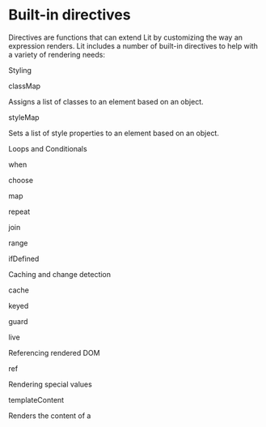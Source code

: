 # Built-in directives

Directives are functions that can extend Lit by customizing the way an expression renders. Lit includes a number of built-in directives to help with a variety of rendering needs:





Styling

classMap

Assigns a list of classes to an element based on an object.

styleMap

Sets a list of style properties to an element based on an object.

Loops and Conditionals

when

choose

map

repeat

join

range

ifDefined

Caching and change detection

cache

keyed

guard

live

Referencing rendered DOM

ref

Rendering special values

templateContent

Renders the content of a <template> element.

unsafeHTML

unsafeSVG

Asynchronous rendering

until

asyncAppend

Appends values from an AsyncIterable into the DOM as they are yielded.

asyncReplace

Renders the latest value from an AsyncIterable into the DOM as it is yielded.

Only bundle what you use. These are called "built-in" directives because they're part of the Lit package. But each directive is a separate module, so your app only bundles the directives you import.

You can also build your own directives. For more information, see Custom directives.

Sets a list of classes to an element based on an object.

class attribute expression (must be the only expression in the class attribute)

The classMap directive uses the element.classList API to efficiently add and remove classes to an element based on an object passed by the user. Each key in the object is treated as a class name, and if the value associated with the key is truthy, that class is added to the element. On subsequent renders, any previously set classes that are falsy or no longer in the object are removed.

The classMap must be the only expression in the class attribute, but it can be combined with static values:

Explore classMap more in the playground.

Sets a list of style properties to an element based on an object.

style attribute expression (must be the only expression in the style attribute)

The styleMap directive uses the element.style API to efficiently add and remove inline styles to an element based on an object passed by the user. Each key in the object is treated as a style property name, the value is treated as the value for that property. On subsequent renders, any previously set style properties that are undefined or null are removed (set to null).

For CSS properties that contain dashes, you can either use the camel-case equivalent, or put the property name in quotes. For example, you can write the CSS property font-family as either fontFamily or 'font-family':

Refer to CSS custom properties such as --custom-color, by placing the whole property name in quotes:

The styleMap must be the only expression in the style attribute, but it can be combined with static values:

Explore styleMap more in the playground.

Renders one of two templates based on a condition.

Any

When condition is true, returns the result of calling trueCase(), else returns the result of calling falseCase() if falseCase is defined.

This is a convenience wrapper around a ternary expression that makes it a little nicer to write an inline conditional without an else.

Chooses and evaluates a template function from a list of cases based on matching the given value to a case.

Any

Cases are structured as [caseValue, func]. value is matched to caseValue by strict equality. The first match is selected. Case values can be of any type including primitives, objects, and symbols.

This is similar to a switch statement, but as an expression and without fallthrough.

Returns an iterable containing the result of calling f(value) on each value in items.

Any

map() is a simple wrapper around a for/of loop that makes working with iterables in expressions a bit easier. map() always updates any DOM created in place - it does not do any diffing or DOM movement. If you need that see repeat. map() is smaller and faster than repeat(), so if you don't need diffing and DOM stability, prefer map().

Renders values from an iterable into the DOM, with optional keying to enable data diffing and DOM stability.

Child expression

Repeats a series of values (usually TemplateResults) generated from an iterable, and updates those items efficiently when the iterable changes. When the keyFn is provided, key-to-DOM association is maintained between updates by moving generated DOM when required, and is generally the most efficient way to use repeat since it performs minimum unnecessary work for insertions and removals.

If you're not using a key function, you should consider using map().

If no keyFn is provided, repeat will perform similar to a simple map of items to values, and DOM will be reused against potentially different items.

See When to use map or repeat for a discussion of when to use repeat and when to use standard JavaScript flow control.

Explore repeat more in the playground.

Returns an iterable containing the values in items interleaved with the joiner value.

Any

Returns an iterable of integers from start to end (exclusive) incrementing by step.

Any

Sets an attribute if the value is defined and removes the attribute if undefined.

Attribute expression

For AttributeParts, sets the attribute if the value is defined and removes the attribute if the value is undefined (undefined or null). For other part types, this directive is a no-op.

When more than one expression exists in a single attribute value, the attribute will be removed if any expression uses ifDefined and evaluates to undefined/null. This is especially useful for setting URL attributes, when the attribute should not be set if required parts of the URL are not defined, to prevent 404's.

Explore ifDefined more in the playground.

Caches rendered DOM when changing templates rather than discarding the DOM. You can use this directive to optimize rendering performance when frequently switching between large templates.

Child expression

When the value passed to cache changes between one or more TemplateResults, the rendered DOM nodes for a given template are cached when they're not in use. When the template changes, the directive caches the current DOM nodes before switching to the new value, and restores them from the cache when switching back to a previously-rendered value, rather than creating the DOM nodes anew.

When Lit re-renders a template, it only updates the modified portions: it doesn't create or remove any more DOM than needed. But when you switch from one template to another, Lit removes the old DOM and renders a new DOM tree.

The cache directive caches the generated DOM for a given expression and input template. In the example above, it caches the DOM for both the summaryView and detailView templates. When you switch from one view to another, Lit swaps in the cached version of the new view and updates it with the latest data. This can improve rendering performance when these views are frequently switched.

Explore cache more in the playground.

Associates a renderable value with a unique key. When the key changes, the previous DOM is removed and disposed before rendering the next value, even if the value—such as a template—is the same.

Any expression

keyed is useful when you're rendering stateful elements and you need to ensure that all state of the element is cleared when some critical data changes. It essentially opts-out of Lit's default DOM reuse strategy.

keyed is also useful in some animation scenarios if you need to force a new element for "enter" or "exit" animations.

Only re-evaluates the template when one of its dependencies changes, to optimize rendering performance by preventing unnecessary work.

Any expression

Renders the value returned by valueFn, and only re-evaluates valueFn when one of the dependencies changes identity.

Where:

guard is useful with immutable data patterns, by preventing expensive work until data updates.

In this case, the expensive calculateSHA function is only run when the value property changes.

Explore guard more in the playground.

Sets an attribute or property if it differs from the live DOM value rather than the last-rendered value.

Attribute or property expression

When determining whether to update the value, checks the expression value against the live DOM value, instead of Lit's default behavior of checking against the last set value.

This is useful for cases where the DOM value may change from outside of Lit. For example, when using an expression to set an <input> element's value property, a content editable element's text, or to a custom element that changes its own properties or attributes.

In these cases if the DOM value changes, but the value set through Lit expression hasn't, Lit won't know to update the DOM value and will leave it alone. If this is not what you want—if you want to overwrite the DOM value with the bound value no matter what—use the live() directive.

live() performs a strict equality check against the live DOM value, and if the new value is equal to the live value, does nothing. This means that live() should not be used when the expression will cause a type conversion. If you use live() with an attribute expression, make sure that only strings are passed in, or the expression will update every render.

Explore live more in the playground.

Renders the content of a <template> element.

Child expression

Lit templates are encoded in Javascript, so that they can embed Javascript expressions that make them dynamic. If you have a static HTML <template> that you need to include in your Lit template, you can use the templateContent directive to clone the template content and include it in your Lit template. As long as the template element reference does not change between renders, subsequent renders will no-op.

Note, the template content should be developer-controlled and must not be created using an untrusted string. Examples of untrusted content include query string parameters and values from user inputs. Untrusted templates rendered with this directive could lead to cross-site scripting (XSS) vulnerabilities.

Explore templateContent more in the playground.

Renders a string as HTML rather than text.

Child expression

A key feature of Lit's templating syntax is that only strings originating in template literals are parsed as HTML. Because template literals can only be authored in trusted script files, this acts as a natural safeguard against XSS attacks injecting untrusted HTML. However, there may be cases when HTML not originating in script files needs to be rendered in a Lit template, for example trusted HTML content fetched from a database. The unsafeHTML directive will parse such a string as HTML and render it in a Lit template.

Note, the string passed to unsafeHTML must be developer-controlled and not include untrusted content. Examples of untrusted content include query string parameters and values from user inputs.

Untrusted content rendered with this directive could lead to cross-site scripting (XSS), CSS injection, data exfiltration, etc. vulnerabilities. unsafeHTML uses innerHTML to parse the HTML string, so the security implications are the same as innerHTML, as documented on MDN.

Explore unsafeHTML more in the playground.

Renders a string as SVG rather than text.

Child expression

Similar to with unsafeHTML, there may be cases when SVG content not originating in script files needs to be rendered in a Lit template, for example trusted SVG content fetched from a database. The unsafeSVG directive will parse such a string as SVG and render it in a Lit template.

Note, the string passed to unsafeSVG must be developer-controlled and not include untrusted content. Examples of untrusted content include query string parameters and values from user inputs. Untrusted content rendered with this directive could lead to cross-site scripting (XSS) vulnerabilities.

Explore unsafeSVG more in the playground.

Retrieves a reference to an element rendered into the DOM.

Element expression

Although most DOM manipulation in Lit can be achieved declaratively using templates, advanced situations may required getting a reference to an element rendered in the template and manipulating it imperatively. Common examples of when this may be useful include focusing a form control or calling an imperative DOM manipulation library on a container element.

When placed on an element in the template, the ref directive will retrieve a reference to that element once rendered. The element reference may be retrieved in one of two ways: either by passing a Ref object or by passing a callback.

A Ref object acts as a container for a reference to the element, and can be created using the createRef helper method found in the ref module. After rendering, the Ref's value property will be set to the element, where it can be accessed in post-render lifecycle like updated.

A ref callback can also be passed to the ref directive. The callback will be called each time the referenced element changes. If a ref callback is rendered to a different element position or is removed in a subsequent render, it will first be called with undefined, followed by another call with the new element it was rendered to (if any). Note that in a LitElement, the callback will be called bound to the host element automatically.

Explore ref more in the playground.

Renders placeholder content until one or more promises resolve.

Any expression

Takes a series of values, including Promises. Values are rendered in priority order, with the first argument having the highest priority and the last argument having the lowest priority. If a value is a Promise, a lower-priority value will be rendered until it resolves.

The priority of values can be used to create placeholder content for async data. For example, a Promise with pending content can be the first (highest-priority) argument, and a non-promise loading indicator template can be used as the second (lower-priority) argument. The loading indicator renders immediately, and the primary content will render when the Promise resolves.

Explore until more in the playground.

Appends values from an AsyncIterable into the DOM as they are yielded.

Child expression

asyncAppend renders the values of an async iterable, appending each new value after the previous. Note that async generators also implement the async iterable protocol, and thus can be consumed by asyncAppend.

Explore asyncAppend more in the playground.

Renders the latest value from an AsyncIterable into the DOM as it is yielded.

Any expression

Similar to asyncAppend, asyncReplace renders the values of an async iterable, replacing the previous value with each new value.

Explore asyncReplace more in the playground.


1. StylingclassMapstyleMap
2. classMap
3. styleMap
4. Loops and conditionalswhenchoosemaprepeatjoinrangeifDefined
5. when
6. choose
7. map
8. repeat
9. join
10. range
11. ifDefined
12. Caching and change detectioncachekeyedguardlive
13. cache
14. keyed
15. guard
16. live
17. Rendering special valuestemplateContentunsafeHTMLunsafeSVG
18. templateContent
19. unsafeHTML
20. unsafeSVG
21. Referencing rendered DOMref
22. ref
23. Asynchronous renderinguntilasyncAppendasyncReplace
24. until
25. asyncAppend
26. asyncReplace


1. classMap
2. styleMap


1. when
2. choose
3. map
4. repeat
5. join
6. range
7. ifDefined


1. cache
2. keyed
3. guard
4. live


1. templateContent
2. unsafeHTML
3. unsafeSVG


1. ref


1. until
2. asyncAppend
3. asyncReplace


* dependencies is an array of values to monitor for changes.
* valueFn is a function that returns a renderable value.

```
classMap
```

```
styleMap
```

```
when
```

```
choose
```

```
map
```

```
repeat
```

```
join
```

```
range
```

```
ifDefined
```

```
cache
```

```
keyed
```

```
guard
```

```
live
```

```
ref
```

```
templateContent
```

```
<template>
```

```
unsafeHTML
```

```
unsafeSVG
```

```
until
```

```
asyncAppend
```

```
AsyncIterable
```

```
asyncReplace
```

```
AsyncIterable
```

```
import {classMap} from 'lit/directives/class-map.js';
```

```
import {classMap} from 'lit/directives/class-map.js';
```

```
import {classMap} from 'lit/directives/class-map.js';
```

```
classMap(classInfo: {[name: string]: string | boolean | number})
```

```
classMap(classInfo: {[name: string]: string | boolean | number})
```

```
classMap(classInfo: {[name: string]: string | boolean | number})
```

```
class
```

```
class
```

```
classMap
```

```
element.classList
```

```
@customElement('my-element')class MyElement extends LitElement {
  @property({type: Boolean})  enabled = false;
  render() {    const classes = { enabled: this.enabled, hidden: false };    return html`<div class=${classMap(classes)}>Classy text</div>`;  }}
```

```
@customElement('my-element')class MyElement extends LitElement {
  @property({type: Boolean})  enabled = false;
  render() {    const classes = { enabled: this.enabled, hidden: false };    return html`<div class=${classMap(classes)}>Classy text</div>`;  }}
```

```
@customElement('my-element')
```

```
class MyElement extends LitElement {
```

```
@property({type: Boolean})
```

```
enabled = false;
```

```
render() {
```

```
const classes = { enabled: this.enabled, hidden: false };
```

```
return html`<div class=${classMap(classes)}>Classy text</div>`;
```

```
}
```

```
}
```

```
class MyElement extends LitElement {  static properties = {    enabled: {type: Boolean},  };
  constructor() {    super();    this.enabled = false;  }
  render() {    const classes = { enabled: this.enabled, hidden: false };    return html`<div class=${classMap(classes)}>Classy text</div>`;  }}customElements.define('my-element', MyElement);
```

```
class MyElement extends LitElement {  static properties = {    enabled: {type: Boolean},  };
  constructor() {    super();    this.enabled = false;  }
  render() {    const classes = { enabled: this.enabled, hidden: false };    return html`<div class=${classMap(classes)}>Classy text</div>`;  }}customElements.define('my-element', MyElement);
```

```
class MyElement extends LitElement {
```

```
static properties = {
```

```
enabled: {type: Boolean},
```

```
};
```

```
constructor() {
```

```
super();
```

```
this.enabled = false;
```

```
}
```

```
render() {
```

```
const classes = { enabled: this.enabled, hidden: false };
```

```
return html`<div class=${classMap(classes)}>Classy text</div>`;
```

```
}
```

```
}
```

```
customElements.define('my-element', MyElement);
```

```
classMap
```

```
class
```

```
html`<div class="my-widget ${classMap(dynamicClasses)}">Static and dynamic</div>`;
```

```
html`<div class="my-widget ${classMap(dynamicClasses)}">Static and dynamic</div>`;
```

```
html`<div class="my-widget ${classMap(dynamicClasses)}">Static and dynamic</div>`;
```

```
classMap
```

```
import {styleMap} from 'lit/directives/style-map.js';
```

```
import {styleMap} from 'lit/directives/style-map.js';
```

```
import {styleMap} from 'lit/directives/style-map.js';
```

```
styleMap(styleInfo: {[name: string]: string | undefined | null})
```

```
styleMap(styleInfo: {[name: string]: string | undefined | null})
```

```
styleMap(styleInfo: {[name: string]: string | undefined | null})
```

```
style
```

```
style
```

```
styleMap
```

```
element.style
```

```
null
```

```
null
```

```
@customElement('my-element')class MyElement extends LitElement {
  @property({type: Boolean})  enabled = false;
  render() {    const styles = { backgroundColor: this.enabled ? 'blue' : 'gray', color: 'white' };    return html`<p style=${styleMap(styles)}>Hello style!</p>`;  }}
```

```
@customElement('my-element')class MyElement extends LitElement {
  @property({type: Boolean})  enabled = false;
  render() {    const styles = { backgroundColor: this.enabled ? 'blue' : 'gray', color: 'white' };    return html`<p style=${styleMap(styles)}>Hello style!</p>`;  }}
```

```
@customElement('my-element')
```

```
class MyElement extends LitElement {
```

```
@property({type: Boolean})
```

```
enabled = false;
```

```
render() {
```

```
const styles = { backgroundColor: this.enabled ? 'blue' : 'gray', color: 'white' };
```

```
return html`<p style=${styleMap(styles)}>Hello style!</p>`;
```

```
}
```

```
}
```

```
class MyElement extends LitElement {  static properties = {    enabled: {type: Boolean},  };
  constructor() {    super();    this.enabled = false;  }
  render() {    const styles = { backgroundColor: this.enabled ? 'blue' : 'gray', color: 'white' };    return html`<p style=${styleMap(styles)}>Hello style!</p>`;  }}customElements.define('my-element', MyElement);
```

```
class MyElement extends LitElement {  static properties = {    enabled: {type: Boolean},  };
  constructor() {    super();    this.enabled = false;  }
  render() {    const styles = { backgroundColor: this.enabled ? 'blue' : 'gray', color: 'white' };    return html`<p style=${styleMap(styles)}>Hello style!</p>`;  }}customElements.define('my-element', MyElement);
```

```
class MyElement extends LitElement {
```

```
static properties = {
```

```
enabled: {type: Boolean},
```

```
};
```

```
constructor() {
```

```
super();
```

```
this.enabled = false;
```

```
}
```

```
render() {
```

```
const styles = { backgroundColor: this.enabled ? 'blue' : 'gray', color: 'white' };
```

```
return html`<p style=${styleMap(styles)}>Hello style!</p>`;
```

```
}
```

```
}
```

```
customElements.define('my-element', MyElement);
```

```
font-family
```

```
fontFamily
```

```
'font-family'
```

```
{ fontFamily: 'roboto' }{ 'font-family': 'roboto' }
```

```
{ fontFamily: 'roboto' }{ 'font-family': 'roboto' }
```

```
{ fontFamily: 'roboto' }
```

```
{ 'font-family': 'roboto' }
```

```
--custom-color
```

```
{ '--custom-color': 'steelblue' }
```

```
{ '--custom-color': 'steelblue' }
```

```
{ '--custom-color': 'steelblue' }
```

```
styleMap
```

```
style
```

```
html`<p style="color: white; ${styleMap(moreStyles)}">More styles!</p>`;
```

```
html`<p style="color: white; ${styleMap(moreStyles)}">More styles!</p>`;
```

```
html`<p style="color: white; ${styleMap(moreStyles)}">More styles!</p>`;
```

```
styleMap
```

```
import {when} from 'lit/directives/when.js';
```

```
import {when} from 'lit/directives/when.js';
```

```
import {when} from 'lit/directives/when.js';
```

```
when<T, F>(  condition: boolean,  trueCase: () => T,  falseCase?: () => F)
```

```
when<T, F>(  condition: boolean,  trueCase: () => T,  falseCase?: () => F)
```

```
when<T, F>(
```

```
condition: boolean,
```

```
trueCase: () => T,
```

```
falseCase?: () => F
```

```
)
```

```
condition
```

```
trueCase()
```

```
falseCase()
```

```
falseCase
```

```
class MyElement extends LitElement {  render() {    return html`      ${when(this.user, () => html`User: ${this.user.username}`, () => html`Sign In...`)}    `;  }}
```

```
class MyElement extends LitElement {  render() {    return html`      ${when(this.user, () => html`User: ${this.user.username}`, () => html`Sign In...`)}    `;  }}
```

```
class MyElement extends LitElement {
```

```
render() {
```

```
return html`
```

```
${when(this.user, () => html`User: ${this.user.username}`, () => html`Sign In...`)}
```

```
`;
```

```
}
```

```
}
```

```
value
```

```
import {choose} from 'lit/directives/choose.js';
```

```
import {choose} from 'lit/directives/choose.js';
```

```
import {choose} from 'lit/directives/choose.js';
```

```
choose<T, V>(  value: T,  cases: Array<[T, () => V]>,  defaultCase?: () => V)
```

```
choose<T, V>(  value: T,  cases: Array<[T, () => V]>,  defaultCase?: () => V)
```

```
choose<T, V>(
```

```
value: T,
```

```
cases: Array<[T, () => V]>,
```

```
defaultCase?: () => V
```

```
)
```

```
[caseValue, func]
```

```
value
```

```
caseValue
```

```
class MyElement extends LitElement {  render() {    return html`      ${choose(this.section, [        ['home', () => html`<h1>Home</h1>`],        ['about', () => html`<h1>About</h1>`]      ],      () => html`<h1>Error</h1>`)}    `;  }}
```

```
class MyElement extends LitElement {  render() {    return html`      ${choose(this.section, [        ['home', () => html`<h1>Home</h1>`],        ['about', () => html`<h1>About</h1>`]      ],      () => html`<h1>Error</h1>`)}    `;  }}
```

```
class MyElement extends LitElement {
```

```
render() {
```

```
return html`
```

```
${choose(this.section, [
```

```
['home', () => html`<h1>Home</h1>`],
```

```
['about', () => html`<h1>About</h1>`]
```

```
],
```

```
() => html`<h1>Error</h1>`)}
```

```
`;
```

```
}
```

```
}
```

```
f(value)
```

```
items
```

```
import {map} from 'lit/directives/map.js';
```

```
import {map} from 'lit/directives/map.js';
```

```
import {map} from 'lit/directives/map.js';
```

```
map<T>(  items: Iterable<T> | undefined,  f: (value: T, index: number) => unknown)
```

```
map<T>(  items: Iterable<T> | undefined,  f: (value: T, index: number) => unknown)
```

```
map<T>(
```

```
items: Iterable<T> | undefined,
```

```
f: (value: T, index: number) => unknown
```

```
)
```

```
map()
```

```
map()
```

```
map()
```

```
repeat()
```

```
map()
```

```
class MyElement extends LitElement {  render() {    return html`      <ul>        ${map(items, (i) => html`<li>${i}</li>`)}      </ul>    `;  }}
```

```
class MyElement extends LitElement {  render() {    return html`      <ul>        ${map(items, (i) => html`<li>${i}</li>`)}      </ul>    `;  }}
```

```
class MyElement extends LitElement {
```

```
render() {
```

```
return html`
```

```
<ul>
```

```
${map(items, (i) => html`<li>${i}</li>`)}
```

```
</ul>
```

```
`;
```

```
}
```

```
}
```

```
import {repeat} from 'lit/directives/repeat.js';
```

```
import {repeat} from 'lit/directives/repeat.js';
```

```
import {repeat} from 'lit/directives/repeat.js';
```

```
repeat(items: Iterable<T>, keyfn: KeyFn<T>, template: ItemTemplate<T>)repeat(items: Iterable<T>, template: ItemTemplate<T>)type KeyFn<T> = (item: T, index: number) => unknown;type ItemTemplate<T> = (item: T, index: number) => unknown;
```

```
repeat(items: Iterable<T>, keyfn: KeyFn<T>, template: ItemTemplate<T>)repeat(items: Iterable<T>, template: ItemTemplate<T>)type KeyFn<T> = (item: T, index: number) => unknown;type ItemTemplate<T> = (item: T, index: number) => unknown;
```

```
repeat(items: Iterable<T>, keyfn: KeyFn<T>, template: ItemTemplate<T>)
```

```
repeat(items: Iterable<T>, template: ItemTemplate<T>)
```

```
type KeyFn<T> = (item: T, index: number) => unknown;
```

```
type ItemTemplate<T> = (item: T, index: number) => unknown;
```

```
TemplateResults
```

```
keyFn
```

```
repeat
```

```
map()
```

```
@customElement('my-element')class MyElement extends LitElement {
  @property()  items: Array<{id: number, name: string}> = [];
  render() {    return html`      <ul>        ${repeat(this.items, (item) => item.id, (item, index) => html`          <li>${index}: ${item.name}</li>`)}      </ul>    `;  }}
```

```
@customElement('my-element')class MyElement extends LitElement {
  @property()  items: Array<{id: number, name: string}> = [];
  render() {    return html`      <ul>        ${repeat(this.items, (item) => item.id, (item, index) => html`          <li>${index}: ${item.name}</li>`)}      </ul>    `;  }}
```

```
@customElement('my-element')
```

```
class MyElement extends LitElement {
```

```
@property()
```

```
items: Array<{id: number, name: string}> = [];
```

```
render() {
```

```
return html`
```

```
<ul>
```

```
${repeat(this.items, (item) => item.id, (item, index) => html`
```

```
<li>${index}: ${item.name}</li>`)}
```

```
</ul>
```

```
`;
```

```
}
```

```
}
```

```
class MyElement extends LitElement {  static properties = {    items: {},  };
  constructor() {    super();    this.items = [];  }
  render() {    return html`      <ul>        ${repeat(this.items, (item) => item.id, (item, index) => html`          <li>${index}: ${item.name}</li>`)}      </ul>    `;  }}customElements.define('my-element', MyElement);
```

```
class MyElement extends LitElement {  static properties = {    items: {},  };
  constructor() {    super();    this.items = [];  }
  render() {    return html`      <ul>        ${repeat(this.items, (item) => item.id, (item, index) => html`          <li>${index}: ${item.name}</li>`)}      </ul>    `;  }}customElements.define('my-element', MyElement);
```

```
class MyElement extends LitElement {
```

```
static properties = {
```

```
items: {},
```

```
};
```

```
constructor() {
```

```
super();
```

```
this.items = [];
```

```
}
```

```
render() {
```

```
return html`
```

```
<ul>
```

```
${repeat(this.items, (item) => item.id, (item, index) => html`
```

```
<li>${index}: ${item.name}</li>`)}
```

```
</ul>
```

```
`;
```

```
}
```

```
}
```

```
customElements.define('my-element', MyElement);
```

```
keyFn
```

```
repeat
```

```
repeat
```

```
repeat
```

```
items
```

```
joiner
```

```
import {join} from 'lit/directives/join.js';
```

```
import {join} from 'lit/directives/join.js';
```

```
import {join} from 'lit/directives/join.js';
```

```
join<I, J>(  items: Iterable<I> | undefined,  joiner: J): Iterable<I | J>;
join<I, J>(  items: Iterable<I> | undefined,  joiner: (index: number) => J): Iterable<I | J>;
```

```
join<I, J>(  items: Iterable<I> | undefined,  joiner: J): Iterable<I | J>;
join<I, J>(  items: Iterable<I> | undefined,  joiner: (index: number) => J): Iterable<I | J>;
```

```
join<I, J>(
```

```
items: Iterable<I> | undefined,
```

```
joiner: J
```

```
): Iterable<I | J>;
```

```
join<I, J>(
```

```
items: Iterable<I> | undefined,
```

```
joiner: (index: number) => J
```

```
): Iterable<I | J>;
```

```
class MyElement extends LitElement {
  render() {    return html`      ${join(        map(menuItems, (i) => html`<a href=${i.href}>${i.label}</a>`),        html`<span class="separator">|</span>`      )}    `;  }}
```

```
class MyElement extends LitElement {
  render() {    return html`      ${join(        map(menuItems, (i) => html`<a href=${i.href}>${i.label}</a>`),        html`<span class="separator">|</span>`      )}    `;  }}
```

```
class MyElement extends LitElement {
```

```
render() {
```

```
return html`
```

```
${join(
```

```
map(menuItems, (i) => html`<a href=${i.href}>${i.label}</a>`),
```

```
html`<span class="separator">|</span>`
```

```
)}
```

```
`;
```

```
}
```

```
}
```

```
start
```

```
end
```

```
step
```

```
import {range} from 'lit/directives/range.js';
```

```
import {range} from 'lit/directives/range.js';
```

```
import {range} from 'lit/directives/range.js';
```

```
range(end: number): Iterable<number>;
range(  start: number,  end: number,  step?: number): Iterable<number>;
```

```
range(end: number): Iterable<number>;
range(  start: number,  end: number,  step?: number): Iterable<number>;
```

```
range(end: number): Iterable<number>;
```

```
range(
```

```
start: number,
```

```
end: number,
```

```
step?: number
```

```
): Iterable<number>;
```

```
class MyElement extends LitElement {
  render() {    return html`      ${map(range(8), (i) => html`${i + 1}`)}    `;  }}
```

```
class MyElement extends LitElement {
  render() {    return html`      ${map(range(8), (i) => html`${i + 1}`)}    `;  }}
```

```
class MyElement extends LitElement {
```

```
render() {
```

```
return html`
```

```
${map(range(8), (i) => html`${i + 1}`)}
```

```
`;
```

```
}
```

```
}
```

```
import {ifDefined} from 'lit/directives/if-defined.js';
```

```
import {ifDefined} from 'lit/directives/if-defined.js';
```

```
import {ifDefined} from 'lit/directives/if-defined.js';
```

```
ifDefined(value: unknown)
```

```
ifDefined(value: unknown)
```

```
ifDefined(value: unknown)
```

```
undefined
```

```
null
```

```
ifDefined
```

```
undefined
```

```
null
```

```
@customElement('my-element')class MyElement extends LitElement {
  @property()  filename: string | undefined = undefined;
  @property()  size: string | undefined = undefined;
  render() {    // src attribute not rendered if either size or filename are undefined    return html`<img src="/images/${ifDefined(this.size)}/${ifDefined(this.filename)}">`;  }}
```

```
@customElement('my-element')class MyElement extends LitElement {
  @property()  filename: string | undefined = undefined;
  @property()  size: string | undefined = undefined;
  render() {    // src attribute not rendered if either size or filename are undefined    return html`<img src="/images/${ifDefined(this.size)}/${ifDefined(this.filename)}">`;  }}
```

```
@customElement('my-element')
```

```
class MyElement extends LitElement {
```

```
@property()
```

```
filename: string | undefined = undefined;
```

```
@property()
```

```
size: string | undefined = undefined;
```

```
render() {
```

```
// src attribute not rendered if either size or filename are undefined
```

```
return html`<img src="/images/${ifDefined(this.size)}/${ifDefined(this.filename)}">`;
```

```
}
```

```
}
```

```
class MyElement extends LitElement {  static properties = {    filename: {},    size: {},  };
  constructor() {    super();    this.filename = undefined;    this.size = undefined;  }
  render() {    // src attribute not rendered if either size or filename are undefined    return html`<img src="/images/${ifDefined(this.size)}/${ifDefined(this.filename)}">`;  }}customElements.define('my-element', MyEleent);
```

```
class MyElement extends LitElement {  static properties = {    filename: {},    size: {},  };
  constructor() {    super();    this.filename = undefined;    this.size = undefined;  }
  render() {    // src attribute not rendered if either size or filename are undefined    return html`<img src="/images/${ifDefined(this.size)}/${ifDefined(this.filename)}">`;  }}customElements.define('my-element', MyEleent);
```

```
class MyElement extends LitElement {
```

```
static properties = {
```

```
filename: {},
```

```
size: {},
```

```
};
```

```
constructor() {
```

```
super();
```

```
this.filename = undefined;
```

```
this.size = undefined;
```

```
}
```

```
render() {
```

```
// src attribute not rendered if either size or filename are undefined
```

```
return html`<img src="/images/${ifDefined(this.size)}/${ifDefined(this.filename)}">`;
```

```
}
```

```
}
```

```
customElements.define('my-element', MyEleent);
```

```
ifDefined
```

```
import {cache} from 'lit/directives/cache.js';
```

```
import {cache} from 'lit/directives/cache.js';
```

```
import {cache} from 'lit/directives/cache.js';
```

```
cache(value: TemplateResult|unknown)
```

```
cache(value: TemplateResult|unknown)
```

```
cache(value: TemplateResult|unknown)
```

```
cache
```

```
TemplateResult
```

```
const detailView = (data) => html`<div>...</div>`;const summaryView = (data) => html`<div>...</div>`;
@customElement('my-element')class MyElement extends LitElement {
  @property()  data = {showDetails: true, /*...*/ };
  render() {    return html`${cache(this.data.showDetails      ? detailView(this.data)      : summaryView(this.data)    )}`;  }}
```

```
const detailView = (data) => html`<div>...</div>`;const summaryView = (data) => html`<div>...</div>`;
@customElement('my-element')class MyElement extends LitElement {
  @property()  data = {showDetails: true, /*...*/ };
  render() {    return html`${cache(this.data.showDetails      ? detailView(this.data)      : summaryView(this.data)    )}`;  }}
```

```
const detailView = (data) => html`<div>...</div>`;
```

```
const summaryView = (data) => html`<div>...</div>`;
```

```
@customElement('my-element')
```

```
class MyElement extends LitElement {
```

```
@property()
```

```
data = {showDetails: true, /*...*/ };
```

```
render() {
```

```
return html`${cache(this.data.showDetails
```

```
? detailView(this.data)
```

```
: summaryView(this.data)
```

```
)}`;
```

```
}
```

```
}
```

```
const detailView = (data) => html`<div>...</div>`;const summaryView = (data) => html`<div>...</div>`;
class MyElement extends LitElement {  static properties = {    data: {},  };
  constructor() {    super();    this.data = {showDetails: true, /*...*/ };  }
  render() {    return html`${cache(this.data.showDetails      ? detailView(this.data)      : summaryView(this.data)    )}`;  }}customElements.define('my-element', MyElement);
```

```
const detailView = (data) => html`<div>...</div>`;const summaryView = (data) => html`<div>...</div>`;
class MyElement extends LitElement {  static properties = {    data: {},  };
  constructor() {    super();    this.data = {showDetails: true, /*...*/ };  }
  render() {    return html`${cache(this.data.showDetails      ? detailView(this.data)      : summaryView(this.data)    )}`;  }}customElements.define('my-element', MyElement);
```

```
const detailView = (data) => html`<div>...</div>`;
```

```
const summaryView = (data) => html`<div>...</div>`;
```

```
class MyElement extends LitElement {
```

```
static properties = {
```

```
data: {},
```

```
};
```

```
constructor() {
```

```
super();
```

```
this.data = {showDetails: true, /*...*/ };
```

```
}
```

```
render() {
```

```
return html`${cache(this.data.showDetails
```

```
? detailView(this.data)
```

```
: summaryView(this.data)
```

```
)}`;
```

```
}
```

```
}
```

```
customElements.define('my-element', MyElement);
```

```
cache
```

```
summaryView
```

```
detailView
```

```
cache
```

```
import {keyed} from 'lit/directives/keyed.js';
```

```
import {keyed} from 'lit/directives/keyed.js';
```

```
import {keyed} from 'lit/directives/keyed.js';
```

```
keyed(key: unknown, value: unknown)
```

```
keyed(key: unknown, value: unknown)
```

```
keyed(key: unknown, value: unknown)
```

```
keyed
```

```
keyed
```

```
@customElement('my-element')class MyElement extends LitElement {
  @property()  userId: string = '';
  render() {    return html`      <div>        ${keyed(this.userId, html`<user-card .userId=${this.userId}></user-card>`)}      </div>`;  }}
```

```
@customElement('my-element')class MyElement extends LitElement {
  @property()  userId: string = '';
  render() {    return html`      <div>        ${keyed(this.userId, html`<user-card .userId=${this.userId}></user-card>`)}      </div>`;  }}
```

```
@customElement('my-element')
```

```
class MyElement extends LitElement {
```

```
@property()
```

```
userId: string = '';
```

```
render() {
```

```
return html`
```

```
<div>
```

```
${keyed(this.userId, html`<user-card .userId=${this.userId}></user-card>`)}
```

```
</div>`;
```

```
}
```

```
}
```

```
class MyElement extends LitElement {  static properties = {    userId: {},  };
  constructor() {    super();    this.userId = '';  }
  render() {    return html`      <div>        ${keyed(this.userId, html`<user-card .userId=${this.userId}></user-card>`)}      </div>`;  }}customElements.define('my-element', MyElement);
```

```
class MyElement extends LitElement {  static properties = {    userId: {},  };
  constructor() {    super();    this.userId = '';  }
  render() {    return html`      <div>        ${keyed(this.userId, html`<user-card .userId=${this.userId}></user-card>`)}      </div>`;  }}customElements.define('my-element', MyElement);
```

```
class MyElement extends LitElement {
```

```
static properties = {
```

```
userId: {},
```

```
};
```

```
constructor() {
```

```
super();
```

```
this.userId = '';
```

```
}
```

```
render() {
```

```
return html`
```

```
<div>
```

```
${keyed(this.userId, html`<user-card .userId=${this.userId}></user-card>`)}
```

```
</div>`;
```

```
}
```

```
}
```

```
customElements.define('my-element', MyElement);
```

```
import {guard} from 'lit/directives/guard.js';
```

```
import {guard} from 'lit/directives/guard.js';
```

```
import {guard} from 'lit/directives/guard.js';
```

```
guard(dependencies: unknown[], valueFn: () => unknown)
```

```
guard(dependencies: unknown[], valueFn: () => unknown)
```

```
guard(dependencies: unknown[], valueFn: () => unknown)
```

```
valueFn
```

```
valueFn
```

```
dependencies
```

```
valueFn
```

```
guard
```

```
@customElement('my-element')class MyElement extends LitElement {
  @property()  value: string = '';
  render() {    return html`      <div>        ${guard([this.value], () => calculateSHA(this.value))}      </div>`;  }}
```

```
@customElement('my-element')class MyElement extends LitElement {
  @property()  value: string = '';
  render() {    return html`      <div>        ${guard([this.value], () => calculateSHA(this.value))}      </div>`;  }}
```

```
@customElement('my-element')
```

```
class MyElement extends LitElement {
```

```
@property()
```

```
value: string = '';
```

```
render() {
```

```
return html`
```

```
<div>
```

```
${guard([this.value], () => calculateSHA(this.value))}
```

```
</div>`;
```

```
}
```

```
}
```

```
class MyElement extends LitElement {  static properties = {    value: {},  };
  constructor() {    super();    this.value = '';  }
  render() {    return html`      <div>        ${guard([this.value], () => calculateSHA(this.value))}      </div>`;  }}customElements.define('my-element', MyElement);
```

```
class MyElement extends LitElement {  static properties = {    value: {},  };
  constructor() {    super();    this.value = '';  }
  render() {    return html`      <div>        ${guard([this.value], () => calculateSHA(this.value))}      </div>`;  }}customElements.define('my-element', MyElement);
```

```
class MyElement extends LitElement {
```

```
static properties = {
```

```
value: {},
```

```
};
```

```
constructor() {
```

```
super();
```

```
this.value = '';
```

```
}
```

```
render() {
```

```
return html`
```

```
<div>
```

```
${guard([this.value], () => calculateSHA(this.value))}
```

```
</div>`;
```

```
}
```

```
}
```

```
customElements.define('my-element', MyElement);
```

```
calculateSHA
```

```
value
```

```
guard
```

```
import {live} from 'lit/directives/live.js';
```

```
import {live} from 'lit/directives/live.js';
```

```
import {live} from 'lit/directives/live.js';
```

```
live(value: unknown)
```

```
live(value: unknown)
```

```
live(value: unknown)
```

```
<input>
```

```
value
```

```
live()
```

```
@customElement('my-element')class MyElement extends LitElement {
  @property()  data = {value: 'test'};
  render() {    return html`<input .value=${live(this.data.value)}>`;  }}
```

```
@customElement('my-element')class MyElement extends LitElement {
  @property()  data = {value: 'test'};
  render() {    return html`<input .value=${live(this.data.value)}>`;  }}
```

```
@customElement('my-element')
```

```
class MyElement extends LitElement {
```

```
@property()
```

```
data = {value: 'test'};
```

```
render() {
```

```
return html`<input .value=${live(this.data.value)}>`;
```

```
}
```

```
}
```

```
class MyElement extends LitElement {  static properties = {    data: {},  };
  constructor() {    super();    this.data = {value: 'test'};  }
  render() {    return html`<input .value=${live(this.data.value)}>`;  }}customElements.define('my-element', MyElement);
```

```
class MyElement extends LitElement {  static properties = {    data: {},  };
  constructor() {    super();    this.data = {value: 'test'};  }
  render() {    return html`<input .value=${live(this.data.value)}>`;  }}customElements.define('my-element', MyElement);
```

```
class MyElement extends LitElement {
```

```
static properties = {
```

```
data: {},
```

```
};
```

```
constructor() {
```

```
super();
```

```
this.data = {value: 'test'};
```

```
}
```

```
render() {
```

```
return html`<input .value=${live(this.data.value)}>`;
```

```
}
```

```
}
```

```
customElements.define('my-element', MyElement);
```

```
live()
```

```
live()
```

```
live()
```

```
live
```

```
<template>
```

```
import {templateContent} from 'lit/directives/template-content.js';
```

```
import {templateContent} from 'lit/directives/template-content.js';
```

```
import {templateContent} from 'lit/directives/template-content.js';
```

```
templateContent(templateElement: HTMLTemplateElement)
```

```
templateContent(templateElement: HTMLTemplateElement)
```

```
templateContent(templateElement: HTMLTemplateElement)
```

```
<template>
```

```
templateContent
```

```
const templateEl = document.querySelector('template#myContent') as HTMLTemplateElement;
@customElement('my-element')class MyElement extends LitElement {
  render() {    return  html`      Here's some content from a template element:      ${templateContent(templateEl)}`;  }}
```

```
const templateEl = document.querySelector('template#myContent') as HTMLTemplateElement;
@customElement('my-element')class MyElement extends LitElement {
  render() {    return  html`      Here's some content from a template element:      ${templateContent(templateEl)}`;  }}
```

```
const templateEl = document.querySelector('template#myContent') as HTMLTemplateElement;
```

```
@customElement('my-element')
```

```
class MyElement extends LitElement {
```

```
render() {
```

```
return  html`
```

```
Here's some content from a template element:
```

```
${templateContent(templateEl)}`;
```

```
}
```

```
}
```

```
const templateEl = document.querySelector('template#myContent');
class MyElement extends LitElement {
  render() {    return  html`      Here's some content from a template element:      ${templateContent(templateEl)}`;  }}customElements.define('my-element', MyElement);
```

```
const templateEl = document.querySelector('template#myContent');
class MyElement extends LitElement {
  render() {    return  html`      Here's some content from a template element:      ${templateContent(templateEl)}`;  }}customElements.define('my-element', MyElement);
```

```
const templateEl = document.querySelector('template#myContent');
```

```
class MyElement extends LitElement {
```

```
render() {
```

```
return  html`
```

```
Here's some content from a template element:
```

```
${templateContent(templateEl)}`;
```

```
}
```

```
}
```

```
customElements.define('my-element', MyElement);
```

```
templateContent
```

```
import {unsafeHTML} from 'lit/directives/unsafe-html.js';
```

```
import {unsafeHTML} from 'lit/directives/unsafe-html.js';
```

```
import {unsafeHTML} from 'lit/directives/unsafe-html.js';
```

```
unsafeHTML(value: string | typeof nothing | typeof noChange)
```

```
unsafeHTML(value: string | typeof nothing | typeof noChange)
```

```
unsafeHTML(value: string | typeof nothing | typeof noChange)
```

```
unsafeHTML
```

```
unsafeHTML
```

```
unsafeHTML
```

```
innerHTML
```

```
innerHTML
```

```
const markup = '<h3>Some HTML to render.</h3>';
@customElement('my-element')class MyElement extends LitElement {
  render() {    return html`      Look out, potentially unsafe HTML ahead:      ${unsafeHTML(markup)}    `;  }}
```

```
const markup = '<h3>Some HTML to render.</h3>';
@customElement('my-element')class MyElement extends LitElement {
  render() {    return html`      Look out, potentially unsafe HTML ahead:      ${unsafeHTML(markup)}    `;  }}
```

```
const markup = '<h3>Some HTML to render.</h3>';
```

```
@customElement('my-element')
```

```
class MyElement extends LitElement {
```

```
render() {
```

```
return html`
```

```
Look out, potentially unsafe HTML ahead:
```

```
${unsafeHTML(markup)}
```

```
`;
```

```
}
```

```
}
```

```
const markup = '<h3>Some HTML to render.</h3>';
class MyElement extends LitElement {
  render() {    return html`      Look out, potentially unsafe HTML ahead:      ${unsafeHTML(markup)}    `;  }}customElements.define('my-element', MyElement);
```

```
const markup = '<h3>Some HTML to render.</h3>';
class MyElement extends LitElement {
  render() {    return html`      Look out, potentially unsafe HTML ahead:      ${unsafeHTML(markup)}    `;  }}customElements.define('my-element', MyElement);
```

```
const markup = '<h3>Some HTML to render.</h3>';
```

```
class MyElement extends LitElement {
```

```
render() {
```

```
return html`
```

```
Look out, potentially unsafe HTML ahead:
```

```
${unsafeHTML(markup)}
```

```
`;
```

```
}
```

```
}
```

```
customElements.define('my-element', MyElement);
```

```
unsafeHTML
```

```
import {unsafeSVG} from 'lit/directives/unsafe-svg.js';
```

```
import {unsafeSVG} from 'lit/directives/unsafe-svg.js';
```

```
import {unsafeSVG} from 'lit/directives/unsafe-svg.js';
```

```
unsafeSVG(value: string | typeof nothing | typeof noChange)
```

```
unsafeSVG(value: string | typeof nothing | typeof noChange)
```

```
unsafeSVG(value: string | typeof nothing | typeof noChange)
```

```
unsafeHTML
```

```
unsafeSVG
```

```
unsafeSVG
```

```
const svg = '<circle cx="50" cy="50" r="40" fill="red" />';
@customElement('my-element')class MyElement extends LitElement {
  render() {    return html`      Look out, potentially unsafe SVG ahead:      <svg width="40" height="40" viewBox="0 0 100 100"        xmlns="http://www.w3.org/2000/svg" version="1.1">        ${unsafeSVG(svg)}      </svg> `;  }}
```

```
const svg = '<circle cx="50" cy="50" r="40" fill="red" />';
@customElement('my-element')class MyElement extends LitElement {
  render() {    return html`      Look out, potentially unsafe SVG ahead:      <svg width="40" height="40" viewBox="0 0 100 100"        xmlns="http://www.w3.org/2000/svg" version="1.1">        ${unsafeSVG(svg)}      </svg> `;  }}
```

```
const svg = '<circle cx="50" cy="50" r="40" fill="red" />';
```

```
@customElement('my-element')
```

```
class MyElement extends LitElement {
```

```
render() {
```

```
return html`
```

```
Look out, potentially unsafe SVG ahead:
```

```
<svg width="40" height="40" viewBox="0 0 100 100"
```

```
xmlns="http://www.w3.org/2000/svg" version="1.1">
```

```
${unsafeSVG(svg)}
```

```
</svg> `;
```

```
}
```

```
}
```

```
const svg = '<circle cx="50" cy="50" r="40" fill="red" />';
class MyElement extends LitElement {
  render() {    return html`      Look out, potentially unsafe SVG ahead:      <svg width="40" height="40" viewBox="0 0 100 100"        xmlns="http://www.w3.org/2000/svg" version="1.1">        ${unsafeSVG(svg)}      </svg> `;  }}customElements.define('my-element', MyElement);
```

```
const svg = '<circle cx="50" cy="50" r="40" fill="red" />';
class MyElement extends LitElement {
  render() {    return html`      Look out, potentially unsafe SVG ahead:      <svg width="40" height="40" viewBox="0 0 100 100"        xmlns="http://www.w3.org/2000/svg" version="1.1">        ${unsafeSVG(svg)}      </svg> `;  }}customElements.define('my-element', MyElement);
```

```
const svg = '<circle cx="50" cy="50" r="40" fill="red" />';
```

```
class MyElement extends LitElement {
```

```
render() {
```

```
return html`
```

```
Look out, potentially unsafe SVG ahead:
```

```
<svg width="40" height="40" viewBox="0 0 100 100"
```

```
xmlns="http://www.w3.org/2000/svg" version="1.1">
```

```
${unsafeSVG(svg)}
```

```
</svg> `;
```

```
}
```

```
}
```

```
customElements.define('my-element', MyElement);
```

```
unsafeSVG
```

```
import {ref} from 'lit/directives/ref.js';
```

```
import {ref} from 'lit/directives/ref.js';
```

```
import {ref} from 'lit/directives/ref.js';
```

```
ref(refOrCallback: RefOrCallback)
```

```
ref(refOrCallback: RefOrCallback)
```

```
ref(refOrCallback: RefOrCallback)
```

```
ref
```

```
Ref
```

```
Ref
```

```
createRef
```

```
ref
```

```
Ref
```

```
value
```

```
updated
```

```
@customElement('my-element')class MyElement extends LitElement {
  inputRef: Ref<HTMLInputElement> = createRef();
  render() {    // Passing ref directive a Ref object that will hold the element in .value    return html`<input ${ref(this.inputRef)}>`;  }
  firstUpdated() {    const input = this.inputRef.value!;    input.focus();  }}
```

```
@customElement('my-element')class MyElement extends LitElement {
  inputRef: Ref<HTMLInputElement> = createRef();
  render() {    // Passing ref directive a Ref object that will hold the element in .value    return html`<input ${ref(this.inputRef)}>`;  }
  firstUpdated() {    const input = this.inputRef.value!;    input.focus();  }}
```

```
@customElement('my-element')
```

```
class MyElement extends LitElement {
```

```
inputRef: Ref<HTMLInputElement> = createRef();
```

```
render() {
```

```
// Passing ref directive a Ref object that will hold the element in .value
```

```
return html`<input ${ref(this.inputRef)}>`;
```

```
}
```

```
firstUpdated() {
```

```
const input = this.inputRef.value!;
```

```
input.focus();
```

```
}
```

```
}
```

```
class MyElement extends LitElement {
  inputRef = createRef();
  render() {    // Passing ref directive a Ref object that will hold the element in .value    return html`<input ${ref(this.inputRef)}>`;  }
  firstUpdated() {    const input = this.inputRef.value!;    input.focus();  }}customElements.define('my-element', MyElement);
```

```
class MyElement extends LitElement {
  inputRef = createRef();
  render() {    // Passing ref directive a Ref object that will hold the element in .value    return html`<input ${ref(this.inputRef)}>`;  }
  firstUpdated() {    const input = this.inputRef.value!;    input.focus();  }}customElements.define('my-element', MyElement);
```

```
class MyElement extends LitElement {
```

```
inputRef = createRef();
```

```
render() {
```

```
// Passing ref directive a Ref object that will hold the element in .value
```

```
return html`<input ${ref(this.inputRef)}>`;
```

```
}
```

```
firstUpdated() {
```

```
const input = this.inputRef.value!;
```

```
input.focus();
```

```
}
```

```
}
```

```
customElements.define('my-element', MyElement);
```

```
ref
```

```
undefined
```

```
LitElement
```

```
@customElement('my-element')class MyElement extends LitElement {
  render() {    // Passing ref directive a change callback    return html`<input ${ref(this.inputChanged)}>`;  }
  inputChanged(input?: HTMLInputElement) {    input?.focus();  }}
```

```
@customElement('my-element')class MyElement extends LitElement {
  render() {    // Passing ref directive a change callback    return html`<input ${ref(this.inputChanged)}>`;  }
  inputChanged(input?: HTMLInputElement) {    input?.focus();  }}
```

```
@customElement('my-element')
```

```
class MyElement extends LitElement {
```

```
render() {
```

```
// Passing ref directive a change callback
```

```
return html`<input ${ref(this.inputChanged)}>`;
```

```
}
```

```
inputChanged(input?: HTMLInputElement) {
```

```
input?.focus();
```

```
}
```

```
}
```

```
class MyElement extends LitElement {
  render() {    // Passing ref directive a change callback    return html`<input ${ref(this.inputChanged)}>`;  }
  inputChanged(input) {    input?.focus();  }}customElements.define('my-element', MyElement);
```

```
class MyElement extends LitElement {
  render() {    // Passing ref directive a change callback    return html`<input ${ref(this.inputChanged)}>`;  }
  inputChanged(input) {    input?.focus();  }}customElements.define('my-element', MyElement);
```

```
class MyElement extends LitElement {
```

```
render() {
```

```
// Passing ref directive a change callback
```

```
return html`<input ${ref(this.inputChanged)}>`;
```

```
}
```

```
inputChanged(input) {
```

```
input?.focus();
```

```
}
```

```
}
```

```
customElements.define('my-element', MyElement);
```

```
ref
```

```
import {until} from 'lit/directives/until.js';
```

```
import {until} from 'lit/directives/until.js';
```

```
import {until} from 'lit/directives/until.js';
```

```
until(...values: unknown[])
```

```
until(...values: unknown[])
```

```
until(...values: unknown[])
```

```
@customElement('my-element')class MyElement extends LitElement {
  @state()  private content = fetch('./content.txt').then(r => r.text());
  render() {    return html`${until(this.content, html`<span>Loading...</span>`)}`;  }}
```

```
@customElement('my-element')class MyElement extends LitElement {
  @state()  private content = fetch('./content.txt').then(r => r.text());
  render() {    return html`${until(this.content, html`<span>Loading...</span>`)}`;  }}
```

```
@customElement('my-element')
```

```
class MyElement extends LitElement {
```

```
@state()
```

```
private content = fetch('./content.txt').then(r => r.text());
```

```
render() {
```

```
return html`${until(this.content, html`<span>Loading...</span>`)}`;
```

```
}
```

```
}
```

```
class MyElement extends LitElement {  static properties = {    content: {state: true},  };
  constructor() {    super();    this.content = fetch('./content.txt').then(r => r.text());  }
  render() {    return html`${until(this.content, html`<span>Loading...</span>`)}`;  }}customElements.define('my-element', MyElement);
```

```
class MyElement extends LitElement {  static properties = {    content: {state: true},  };
  constructor() {    super();    this.content = fetch('./content.txt').then(r => r.text());  }
  render() {    return html`${until(this.content, html`<span>Loading...</span>`)}`;  }}customElements.define('my-element', MyElement);
```

```
class MyElement extends LitElement {
```

```
static properties = {
```

```
content: {state: true},
```

```
};
```

```
constructor() {
```

```
super();
```

```
this.content = fetch('./content.txt').then(r => r.text());
```

```
}
```

```
render() {
```

```
return html`${until(this.content, html`<span>Loading...</span>`)}`;
```

```
}
```

```
}
```

```
customElements.define('my-element', MyElement);
```

```
until
```

```
AsyncIterable
```

```
import {asyncAppend} from 'lit/directives/async-append.js';
```

```
import {asyncAppend} from 'lit/directives/async-append.js';
```

```
import {asyncAppend} from 'lit/directives/async-append.js';
```

```
asyncAppend(  iterable: AsyncIterable<I>,  mapper?: (item: I, index?: number) => unknown)
```

```
asyncAppend(  iterable: AsyncIterable<I>,  mapper?: (item: I, index?: number) => unknown)
```

```
asyncAppend(
```

```
iterable: AsyncIterable<I>,
```

```
mapper?: (item: I, index?: number) => unknown
```

```
)
```

```
asyncAppend
```

```
asyncAppend
```

```
async function *tossCoins(count: number) {  for (let i=0; i<count; i++) {    yield Math.random() > 0.5 ? 'Heads' : 'Tails';    await new Promise((r) => setTimeout(r, 1000));  }}
@customElement('my-element')class MyElement extends LitElement {
  @state()  private tosses = tossCoins(10);
  render() {    return html`      <ul>${asyncAppend(this.tosses, (v: string) => html`<li>${v}</li>`)}</ul>`;  }}
```

```
async function *tossCoins(count: number) {  for (let i=0; i<count; i++) {    yield Math.random() > 0.5 ? 'Heads' : 'Tails';    await new Promise((r) => setTimeout(r, 1000));  }}
@customElement('my-element')class MyElement extends LitElement {
  @state()  private tosses = tossCoins(10);
  render() {    return html`      <ul>${asyncAppend(this.tosses, (v: string) => html`<li>${v}</li>`)}</ul>`;  }}
```

```
async function *tossCoins(count: number) {
```

```
for (let i=0; i<count; i++) {
```

```
yield Math.random() > 0.5 ? 'Heads' : 'Tails';
```

```
await new Promise((r) => setTimeout(r, 1000));
```

```
}
```

```
}
```

```
@customElement('my-element')
```

```
class MyElement extends LitElement {
```

```
@state()
```

```
private tosses = tossCoins(10);
```

```
render() {
```

```
return html`
```

```
<ul>${asyncAppend(this.tosses, (v: string) => html`<li>${v}</li>`)}</ul>`;
```

```
}
```

```
}
```

```
async function *tossCoins(count) {  for (let i=0; i<count; i++) {    yield Math.random() > 0.5 ? 'Heads' : 'Tails';    await new Promise((r) => setTimeout(r, 1000));  }}
class MyElement extends LitElement {  static properties = {    tosses: {state: true},  };
  constructor() {    super();    this.tosses = tossCoins(10);  }
  render() {    return html`      <ul>${asyncAppend(this.tosses, (v) => html`<li>${v}</li>`)}</ul>`;  }}customElements.define('my-element', MyElement);
```

```
async function *tossCoins(count) {  for (let i=0; i<count; i++) {    yield Math.random() > 0.5 ? 'Heads' : 'Tails';    await new Promise((r) => setTimeout(r, 1000));  }}
class MyElement extends LitElement {  static properties = {    tosses: {state: true},  };
  constructor() {    super();    this.tosses = tossCoins(10);  }
  render() {    return html`      <ul>${asyncAppend(this.tosses, (v) => html`<li>${v}</li>`)}</ul>`;  }}customElements.define('my-element', MyElement);
```

```
async function *tossCoins(count) {
```

```
for (let i=0; i<count; i++) {
```

```
yield Math.random() > 0.5 ? 'Heads' : 'Tails';
```

```
await new Promise((r) => setTimeout(r, 1000));
```

```
}
```

```
}
```

```
class MyElement extends LitElement {
```

```
static properties = {
```

```
tosses: {state: true},
```

```
};
```

```
constructor() {
```

```
super();
```

```
this.tosses = tossCoins(10);
```

```
}
```

```
render() {
```

```
return html`
```

```
<ul>${asyncAppend(this.tosses, (v) => html`<li>${v}</li>`)}</ul>`;
```

```
}
```

```
}
```

```
customElements.define('my-element', MyElement);
```

```
asyncAppend
```

```
AsyncIterable
```

```
import {asyncReplace} from 'lit/directives/async-replace.js';
```

```
import {asyncReplace} from 'lit/directives/async-replace.js';
```

```
import {asyncReplace} from 'lit/directives/async-replace.js';
```

```
asyncReplace(  iterable: AsyncIterable<I>,  mapper?: (item: I, index?: number) => unknown)
```

```
asyncReplace(  iterable: AsyncIterable<I>,  mapper?: (item: I, index?: number) => unknown)
```

```
asyncReplace(
```

```
iterable: AsyncIterable<I>,
```

```
mapper?: (item: I, index?: number) => unknown
```

```
)
```

```
asyncAppend
```

```
asyncReplace
```

```
async function *countDown(count: number) {  while (count > 0) {    yield count--;    await new Promise((r) => setTimeout(r, 1000));  }}
@customElement('my-element')class MyElement extends LitElement {
  @state()  private timer = countDown(10);
  render() {    return html`Timer: <span>${asyncReplace(this.timer)}</span>.`;  }}
```

```
async function *countDown(count: number) {  while (count > 0) {    yield count--;    await new Promise((r) => setTimeout(r, 1000));  }}
@customElement('my-element')class MyElement extends LitElement {
  @state()  private timer = countDown(10);
  render() {    return html`Timer: <span>${asyncReplace(this.timer)}</span>.`;  }}
```

```
async function *countDown(count: number) {
```

```
while (count > 0) {
```

```
yield count--;
```

```
await new Promise((r) => setTimeout(r, 1000));
```

```
}
```

```
}
```

```
@customElement('my-element')
```

```
class MyElement extends LitElement {
```

```
@state()
```

```
private timer = countDown(10);
```

```
render() {
```

```
return html`Timer: <span>${asyncReplace(this.timer)}</span>.`;
```

```
}
```

```
}
```

```
async function *countDown(count) {  while (count > 0) {    yield count--;    await new Promise((r) => setTimeout(r, 1000));  }}
class MyElement extends LitElement {  static properties = {    timer: {state: true},  };
  constructor() {    super();    this.timer = countDown(10);  }
  render() {    return html`Timer: <span>${asyncReplace(this.timer)}</span>.`;  }}customElements.define('my-element', MyElement);
```

```
async function *countDown(count) {  while (count > 0) {    yield count--;    await new Promise((r) => setTimeout(r, 1000));  }}
class MyElement extends LitElement {  static properties = {    timer: {state: true},  };
  constructor() {    super();    this.timer = countDown(10);  }
  render() {    return html`Timer: <span>${asyncReplace(this.timer)}</span>.`;  }}customElements.define('my-element', MyElement);
```

```
async function *countDown(count) {
```

```
while (count > 0) {
```

```
yield count--;
```

```
await new Promise((r) => setTimeout(r, 1000));
```

```
}
```

```
}
```

```
class MyElement extends LitElement {
```

```
static properties = {
```

```
timer: {state: true},
```

```
};
```

```
constructor() {
```

```
super();
```

```
this.timer = countDown(10);
```

```
}
```

```
render() {
```

```
return html`Timer: <span>${asyncReplace(this.timer)}</span>.`;
```

```
}
```

```
}
```

```
customElements.define('my-element', MyElement);
```

```
asyncReplace
```

